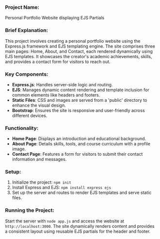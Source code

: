 ### Project Name:
Personal Portfolio Website displaying EJS Partials

### Brief Explanation:
This project involves creating a personal portfolio website using the Express.js framework and EJS templating engine. The site comprises three main pages: Home, About, and Contact, each rendered dynamically using EJS templates. It showcases the creator's academic achievements, skills, and provides a contact form for visitors to reach out.

### Key Components:
- **Express.js**: Handles server-side logic and routing.
- **EJS**: Manages dynamic content rendering and template inclusion for common elements like headers and footers.
- **Static Files**: CSS and images are served from a 'public' directory to enhance the visual design.
- **Bootstrap**: Ensures the site is responsive and user-friendly across different devices.

### Functionality:
- **Home Page**: Displays an introduction and educational background.
- **About Page**: Details skills, tools, and course curriculum with a profile image.
- **Contact Page**: Features a form for visitors to submit their contact information and messages.

### Setup:
1. Initialize the project: `npm init`
2. Install Express and EJS: `npm install express ejs`
3. Set up the server and routes to render EJS templates and serve static files.

### Running the Project:
Start the server with `node app.js` and access the website at `http://localhost:3000`. The site dynamically renders content and provides a consistent layout using reusable EJS partials for the header and footer.
